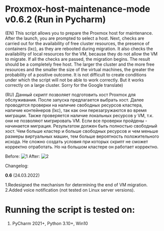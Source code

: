 # Proxmox-host-maintenance-mode v0.6.2 (Run in Pycharm)


(EN) This script allows you to prepare the Proxmox host for maintenance. After the launch, you are prompted to select a host. Next, checks are carried out for the availability of free cluster resources, the presence of containers (lxc), as they are rebooted during migration. It also checks the availability of local resources for the VM, because they do not allow the VM to migrate. If all the checks are passed, the migration begins. The result should be a completely free host. The larger the cluster and the more free resources and the smaller the size of the virtual machines, the greater the probability of a positive outcome. It is not difficult to create conditions under which the script will not be able to work correctly. But it works correctly on a large cluster.
Sorry for the Google translate)

(RU) Данный скрипт позволяет подготовить хост Proxmox для обслуживания. После запуска предлагается выбрать хост. Далее проводятся проверки на наличие свободных ресурсов кластера, наличие контейнеров (lxc), так как они перезагружаются во время миграции.  Также проверяется наличие локальных ресурсов у VM, т.к. они не позволяют мигрировать VM. Если все проверки пройдены - начинается миграция. Результатом должен быть полностью свободный хост. Чем больше кластер и больше свободных ресурсов и чем меньше размеры виртуальных машин, тем больше вероятность положительного исхода. Не сложно создать условия при которых скрипт не сможет корректно отработать. Но на большом кластере он работает корректно.

Before:
![1](https://user-images.githubusercontent.com/88323643/145380080-82619b50-d201-4fb5-b1a1-8373a67d7019.png)
After:
![2](https://user-images.githubusercontent.com/88323643/145380094-86b74535-5f42-4a5f-bcc6-b0014b693619.png)


Changelog:

**0.6** (24.03.2022)

1.Redesigned the mechanism for determining the end of VM migration.
2.Added voice notification (not tested on Linux server versions).

# Running the script is tested on:
1. PyCharm 2021+, Python 3.10+, Win10
